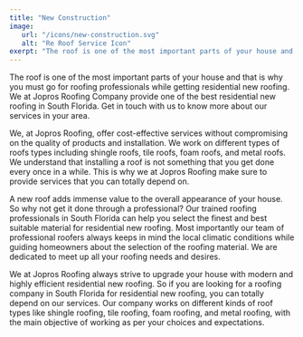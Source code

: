 ```yaml
---
title: "New Construction"
image:
   url: "/icons/new-construction.svg"
   alt: "Re Roof Service Icon"
exerpt: "The roof is one of the most important parts of your house and that is why you must go for roofing professionals while getting residential new roofing."
---
```


The roof is one of the most important parts of your house and that is why you must go for roofing professionals while getting residential new roofing. We at Jopros Roofing Company provide one of the best residential new roofing in South Florida. Get in touch with us to know more about our services in your area.

We, at Jopros Roofing, offer cost-effective services without compromising on the quality of products and installation. We work on different types of roofs types including shingle roofs, tile roofs, foam roofs, and metal roofs. We understand that installing a roof is not something that you get done every once in a while. This is why we at Jopros Roofing make sure to provide services that you can totally depend on.

A new roof adds immense value to the overall appearance of your house. So why not get it done through a professional? Our trained roofing professionals in South Florida can help you select the finest and best suitable material for residential new roofing. Most importantly our team of professional roofers always keeps in mind the local climatic conditions while guiding homeowners about the selection of the roofing material. We are dedicated to meet up all your roofing needs and desires.

We at Jopros Roofing always strive to upgrade your house with modern and highly efficient residential new roofing. So if you are looking for a roofing company in South Florida for residential new roofing, you can totally depend on our services. Our company works on different kinds of roof types like shingle roofing, tile roofing, foam roofing, and metal roofing, with the main objective of working as per your choices and expectations.
